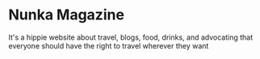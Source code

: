 # Nunka Magazine

It's a hippie website about travel, blogs, food, drinks, and  advocating that everyone should have the right to travel wherever they want
